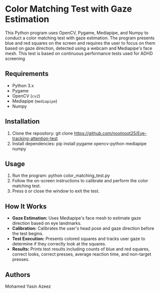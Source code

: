 # Color Matching Test with Gaze Estimation

This Python program uses OpenCV, Pygame, Mediapipe, and Numpy to conduct a color matching test with gaze estimation. The program presents blue and red squares on the screen and requires the user to focus on them based on gaze direction, detected using a webcam and Mediapipe's face mesh. This test is based on continuous performance tests used for ADHD screening

## Requirements

- Python 3.x
- Pygame
- OpenCV (`cv2`)
- Mediapipe (`mediapipe`)
- Numpy

## Installation

1. Clone the repository:
   git clone https://github.com/nootnoot25/Eye-tracking-attention-test
2. Install dependencies:
   pip install pygame opencv-python mediapipe numpy


## Usage

1. Run the program:
   python color_matching_test.py
2. Follow the on-screen instructions to calibrate and perform the color matching test.
3. Press `Q` or close the window to exit the test.

## How It Works

- **Gaze Estimation:** Uses Mediapipe's face mesh to estimate gaze direction based on eye landmarks.
- **Calibration:** Calibrates the user's head pose and gaze direction before the test begins.
- **Test Execution:** Presents colored squares and tracks user gaze to determine if they correctly look at the squares.
- **Results:** Prints test results including counts of blue and red squares, correct looks, correct presses, average reaction time, and non-target presses.
  

## Authors

Mohamed Yasin Azeez


